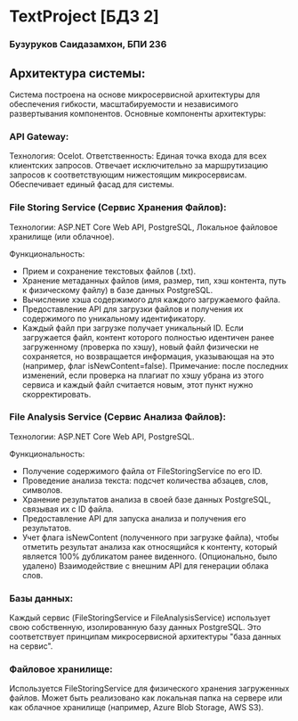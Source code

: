 # TextProject [БДЗ 2]
### Бузуруков Саидазамхон, БПИ 236
## Архитектура системы:
Система построена на основе микросервисной архитектуры для обеспечения гибкости, масштабируемости и независимого развертывания компонентов.
Основные компоненты архитектуры:
### API Gateway:
Технология: Ocelot.
Ответственность: Единая точка входа для всех клиентских запросов. Отвечает исключительно за маршрутизацию запросов к соответствующим нижестоящим микросервисам. Обеспечивает единый фасад для системы.

### File Storing Service (Сервис Хранения Файлов):
Технологии: ASP.NET Core Web API, PostgreSQL, Локальное файловое хранилище (или облачное).

Функциональность:
- Прием и сохранение текстовых файлов (.txt).
- Хранение метаданных файлов (имя, размер, тип, хэш контента, путь к физическому файлу) в базе данных PostgreSQL.
- Вычисление хэша содержимого для каждого загружаемого файла.
- Предоставление API для загрузки файлов и получения их содержимого по уникальному идентификатору.
- Каждый файл при загрузке получает уникальный ID. Если загружается файл, контент которого полностью идентичен ранее загруженному (проверка по хэшу), новый файл физически не сохраняется, но возвращается информация, указывающая на это (например, флаг isNewContent=false). Примечание: после последних изменений, если проверка на плагиат по хэшу убрана из этого сервиса и каждый файл считается новым, этот пункт нужно скорректировать.
### File Analysis Service (Сервис Анализа Файлов):
Технологии: ASP.NET Core Web API, PostgreSQL.

Функциональность:
- Получение содержимого файла от FileStoringService по его ID.
- Проведение анализа текста: подсчет количества абзацев, слов, символов.
- Хранение результатов анализа в своей базе данных PostgreSQL, связывая их с ID файла.
- Предоставление API для запуска анализа и получения его результатов.
- Учет флага isNewContent (полученного при загрузке файла), чтобы отметить результат анализа как относящийся к контенту, который является 100% дубликатом ранее виденного.
(Опционально, было удалено) Взаимодействие с внешним API для генерации облака слов.
### Базы данных:
Каждый сервис (FileStoringService и FileAnalysisService) использует свою собственную, изолированную базу данных PostgreSQL. Это соответствует принципам микросервисной архитектуры "база данных на сервис".
### Файловое хранилище:
Используется FileStoringService для физического хранения загруженных файлов. Может быть реализовано как локальная папка на сервере или как облачное хранилище (например, Azure Blob Storage, AWS S3).
